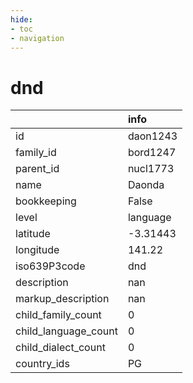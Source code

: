 ```yaml
---
hide:
- toc
- navigation
---
```

# dnd
|                      | info     |
|:---------------------|:---------|
| id                   | daon1243 |
| family_id            | bord1247 |
| parent_id            | nucl1773 |
| name                 | Daonda   |
| bookkeeping          | False    |
| level                | language |
| latitude             | -3.31443 |
| longitude            | 141.22   |
| iso639P3code         | dnd      |
| description          | nan      |
| markup_description   | nan      |
| child_family_count   | 0        |
| child_language_count | 0        |
| child_dialect_count  | 0        |
| country_ids          | PG       |